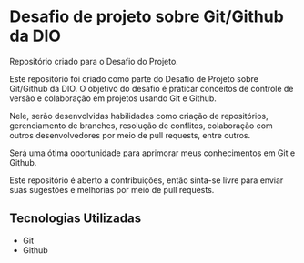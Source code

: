 # Desafio de projeto sobre Git/Github da DIO
Repositório criado para o Desafio do Projeto.

Este repositório foi criado como parte do Desafio de Projeto sobre Git/Github da DIO. O objetivo do desafio é praticar conceitos de controle de versão e colaboração em projetos usando Git e Github.

Nele, serão desenvolvidas habilidades como criação de repositórios, gerenciamento de branches, resolução de conflitos, colaboração com outros desenvolvedores por meio de pull requests, entre outros.

Será uma ótima oportunidade para aprimorar meus conhecimentos em Git e Github.

Este repositório é aberto a contribuições, então sinta-se livre para enviar suas sugestões e melhorias por meio de pull requests.

## Tecnologias Utilizadas

- Git
- Github


